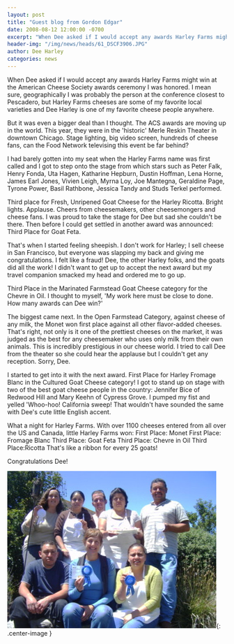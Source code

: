 ```yaml
---
layout: post
title: "Guest blog from Gordon Edgar"
date: 2008-08-12 12:00:00 -0700
excerpt: "When Dee asked if I would accept any awards Harley Farms might win at the American Cheese Society ..."
header-img: "/img/news/heads/61_DSCF3906.JPG"
author: Dee Harley
categories: news
---
```

When Dee asked if I would accept any awards Harley Farms might win at
the American Cheese Society awards ceremony I was honored. I mean
sure, geographically I was probably the person at the conference
closest to Pescadero, but Harley Farms cheeses are some of my favorite
local varieties and Dee Harley is one of my favorite cheese people
anywhere.

But it was even a bigger deal than I thought. The ACS awards are
moving up in the world. This year, they were in the 'historic' Merle
Reskin Theater in downtown Chicago. Stage lighting, big video screen,
hundreds of cheese fans, can the Food Network televising this event be
far behind?

I had barely gotten into my seat when the Harley Farms name was first
called and I got to step onto the stage from which stars such as Peter
Falk, Henry Fonda, Uta Hagen, Katharine Hepburn, Dustin Hoffman, Lena
Horne, James Earl Jones, Vivien Leigh, Myrna Loy, Joe Mantegna,
Geraldine Page, Tyrone Power, Basil Rathbone, Jessica Tandy and Studs
Terkel performed.

Third place for Fresh, Unripened Goat Cheese for the Harley Ricotta.
Bright lights. Applause. Cheers from cheesemakers, other cheesemongers
and cheese fans. I was proud to take the stage for Dee but sad she
couldn't be there. Then before I could get settled in another award
was announced: Third Place for Goat Feta.

That's when I started feeling sheepish. I don't work for Harley; I
sell cheese in San Francisco, but everyone was slapping my back and
giving me congratulations. I felt like a fraud! Dee, the other Harley
folks, and the goats did all the work! I didn't want to get up to
accept the next award but my travel companion smacked my head and
ordered me to go up.

Third Place in the Marinated Farmstead Goat Cheese category for the
Chevre in Oil.  I thought to myself, 'My work here must be close to
done. How many awards can Dee win?'

The biggest came next. In the Open Farmstead Category, against cheese
of any milk, the Monet won first place against all other flavor-added
cheeses. That's right, not only is it one of the prettiest cheeses on
the market, it was judged as the best for any cheesemaker who uses
only milk from their own animals. This is incredibly prestigious in
our cheese world. I tried to call Dee from the theater so she could
hear the applause but I couldn't get any reception. Sorry, Dee.

I started to get into it with the next award. First Place for Harley
Fromage Blanc in the Cultured Goat Cheese category! I got to stand up
on stage with two of the best goat cheese people in the country:
Jennifer Bice of Redwood Hill and Mary Keehn of Cypress Grove. I
pumped my fist and yelled 'Whoo-hoo! California sweep! That wouldn't
have sounded the same with Dee's cute little English accent.

What a night for Harley Farms. With over 1100 cheeses entered from all
over the US and Canada, little Harley Farms won:  First Place: Monet
First Place: Fromage Blanc  Third Place: Goat Feta  Third Place:
Chevre in Oil  Third Place:Ricotta  That's like a ribbon for every 25
goats!

Congratulations Dee!

![image](/img/news/61_DSCF3906.JPG){: .center-image }

